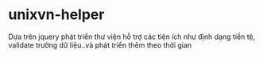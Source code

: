 # unixvn-helper
Dựa trên jquery phát triển thư viện hỗ trợ các tiện ích như định dạng tiền tệ, validate trường dữ liệu..và phát triển thêm theo thời gian
